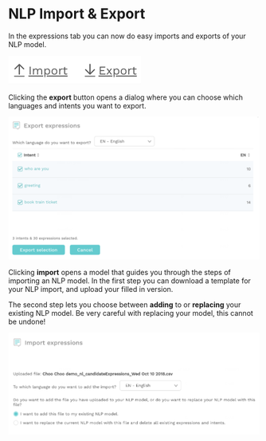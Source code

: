 # NLP Import & Export

In the expressions tab you can now do easy imports and exports of your NLP model.

![](../../.gitbook/assets/image%20%2896%29.png)

Clicking the **export** button opens a dialog where you can choose which languages and intents you want to export.

![](../../.gitbook/assets/image%20%28254%29.png)

Clicking **import** opens a model that guides you through the steps of importing an NLP model. In the first step you can download a template for your NLP import, and upload your filled in version.

The second step lets you choose between **adding** to or **replacing** your existing NLP model. Be very careful with replacing your model, this cannot be undone!

![](../../.gitbook/assets/image%20%28252%29.png)


